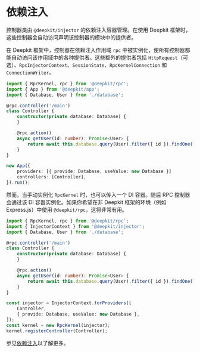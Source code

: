 # 依赖注入

控制器类由 `@deepkit/injector` 的依赖注入容器管理。在使用 Deepkit 框架时，这些控制器会自动访问声明该控制器的模块中的提供者。

在 Deepkit 框架中，控制器在依赖注入作用域 `rpc` 中被实例化，使所有控制器都能自动访问该作用域中的各种提供者。这些额外的提供者包括 `HttpRequest`（可选）、`RpcInjectorContext`、`SessionState`、`RpcKernelConnection` 和 `ConnectionWriter`。

```typescript
import { RpcKernel, rpc } from '@deepkit/rpc';
import { App } from '@deepkit/app';
import { Database, User } from './database';

@rpc.controller('/main')
class Controller {
    constructor(private database: Database) {
    }

    @rpc.action()
    async getUser(id: number): Promise<User> {
        return await this.database.query(User).filter({ id }).findOne();
    }
}

new App({
    providers: [{ provide: Database, useValue: new Database }]
    controllers: [Controller],
}).run();
```

然而，当手动实例化 `RpcKernel` 时，也可以传入一个 DI 容器。随后 RPC 控制器会通过该 DI 容器实例化。如果你希望在非 Deepkit 框架的环境（例如 Express.js）中使用 `@deepkit/rpc`，这将非常有用。

```typescript
import { RpcKernel, rpc } from '@deepkit/rpc';
import { InjectorContext } from '@deepkit/injector';
import { Database, User } from './database';

@rpc.controller('/main')
class Controller {
    constructor(private database: Database) {
    }

    @rpc.action()
    async getUser(id: number): Promise<User> {
        return await this.database.query(User).filter({ id }).findOne();
    }
}

const injector = InjectorContext.forProviders([
    Controller,
    { provide: Database, useValue: new Database },
]);
const kernel = new RpcKernel(injector);
kernel.registerController(Controller);
```

参见[依赖注入](../dependency-injection.md)以了解更多。
